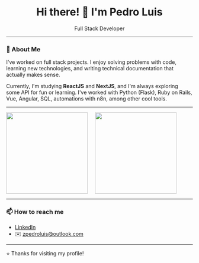<h1 align="center">Hi there! 👋 I'm Pedro Luis</h1>

<p align="center"> Full Stack Developer</p>

---

### 🚀 About Me

I've worked on full stack projects. I enjoy solving problems with code, learning new technologies, and writing technical documentation that actually makes sense.

Currently, I'm studying **ReactJS** and **NextJS**, and I'm always exploring some API for fun or learning. I've worked with Python (Flask), Ruby on Rails, Vue, Angular, SQL, automations with n8n, among other cool tools.

---

<div align="center">
  <div style="display: flex; gap: 20px;">
    <img height="220px" src="https://github-readme-stats-pi-eight-89.vercel.app/api?username=zpedroluis&show_icons=true&theme=transparent&hide=contribs,stars" />
    <img height="220px" src="https://github-readme-stats-pi-eight-89.vercel.app/api/top-langs/?username=zpedroluis&layout=compact&langs_count=10&theme=transparent" />
  </div>
</div>

---

### 📫 How to reach me

- [LinkedIn](https://www.linkedin.com/in/zpedroluis/)
- ✉️ zpedroluis@outlook.com

---

⭐ Thanks for visiting my profile!
